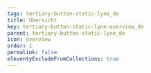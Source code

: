 ```yaml
---
tags: tertiary-button-static-lyne_de
title: Übersicht
key: tertiary-button-static-lyne-overview_de
parent: tertiary-button-static-lyne_de
icon: overview
order: 1
permalink: false
eleventyExcludeFromCollections: true
---
```


